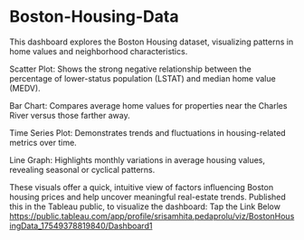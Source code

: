 # Boston-Housing-Data
This dashboard explores the Boston Housing dataset, visualizing patterns in home values and neighborhood characteristics.

Scatter Plot: Shows the strong negative relationship between the percentage of lower-status population (LSTAT) and median home value (MEDV).

Bar Chart: Compares average home values for properties near the Charles River versus those farther away.

Time Series Plot: Demonstrates trends and fluctuations in housing-related metrics over time.

Line Graph: Highlights monthly variations in average housing values, revealing seasonal or cyclical patterns.

These visuals offer a quick, intuitive view of factors influencing Boston housing prices and help uncover meaningful real-estate trends.
Published this in the Tableau public, to visualize the dashboard: Tap the Link Below
https://public.tableau.com/app/profile/srisamhita.pedaprolu/viz/BostonHousingData_17549378819840/Dashboard1
